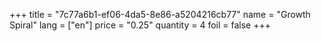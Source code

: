 +++
title = "7c77a6b1-ef06-4da5-8e86-a5204216cb77"
name = "Growth Spiral"
lang = ["en"]
price = "0.25"
quantity = 4
foil = false
+++

